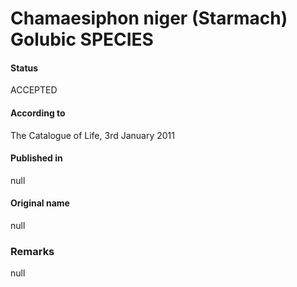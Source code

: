 # Chamaesiphon niger (Starmach) Golubic SPECIES

#### Status
ACCEPTED

#### According to
The Catalogue of Life, 3rd January 2011

#### Published in
null

#### Original name
null

### Remarks
null